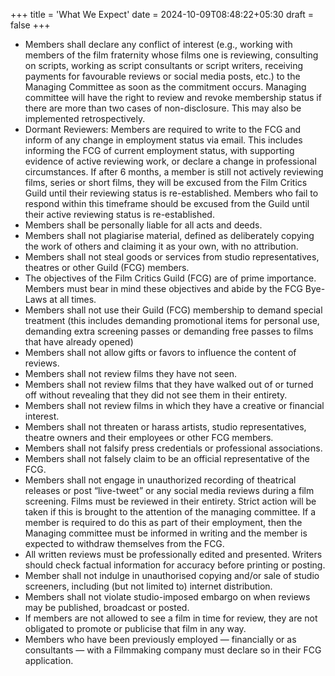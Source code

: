 +++
title = 'What We Expect'
date = 2024-10-09T08:48:22+05:30
draft = false
+++

- Members shall declare any conflict of interest (e.g., working with members of the film fraternity whose films one is reviewing, consulting on scripts, working as script consultants or script writers, receiving payments for favourable reviews or social media posts, etc.) to the Managing Committee as soon as the commitment occurs. Managing committee will have the right to review and revoke membership status if there are more than two cases of non-disclosure. This may also be implemented retrospectively.
- Dormant Reviewers: Members are required to write to the FCG and inform of any change in employment status via email. This includes informing the FCG of current employment status, with supporting evidence of active reviewing work, or declare a change in professional circumstances. If after 6 months, a member is still not actively reviewing films, series or short films, they will be excused from the Film Critics Guild until their reviewing status is re-established. Members who fail to respond within this timeframe should be excused from the Guild until their active reviewing status is re-established.
- Members shall be personally liable for all acts and deeds.
- Members shall not plagiarise material, defined as deliberately copying the work of others and claiming it as your own, with no attribution.
- Members shall not steal goods or services from studio representatives, theatres or other Guild (FCG) members.
- The objectives of the Film Critics Guild (FCG) are of prime importance. Members must bear in mind these objectives and abide by the FCG Bye-Laws at all times.
- Members shall not use their Guild (FCG) membership to demand special treatment (this includes demanding promotional items for personal use, demanding extra screening passes or demanding free passes to films that have already opened)
- Members shall not allow gifts or favors to influence the content of reviews.
- Members shall not review films they have not seen.
- Members shall not review films that they have walked out of or turned off without revealing that they did not see them in their entirety.
- Members shall not review films in which they have a creative or financial interest.
- Members shall not threaten or harass artists, studio representatives, theatre owners and their employees or other FCG members.
- Members shall not falsify press credentials or professional associations.
- Members shall not falsely claim to be an official representative of the FCG.
- Members shall not engage in unauthorized recording of theatrical releases or post “live-tweet” or any social media reviews during a film screening. Films must be reviewed in their entirety. Strict action will be taken if this is brought to the attention of the managing committee. If a member is required to do this as part of their employment, then the Managing committee must be informed in writing and the member is expected to withdraw themselves from the FCG.
- All written reviews must be professionally edited and presented. Writers should check factual information for accuracy before printing or posting.
- Member shall not indulge in unauthorised copying and/or sale of studio screeners, including (but not limited to) internet distribution.
- Members shall not violate studio-imposed embargo on when reviews may be published, broadcast or posted.
- If members are not allowed to see a film in time for review, they are not obligated to promote or publicise that film in any way.
- Members who have been previously employed &mdash; financially or as consultants &mdash; with a Filmmaking company must declare so in their FCG application.
